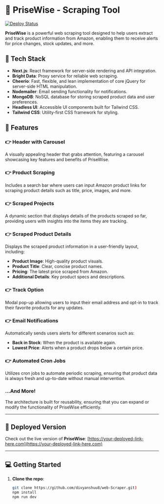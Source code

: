 # 🛒 PriseWise - Scraping Tool

[![Deploy Status](https://img.shields.io/badge/Deployed-Live-blue)](https://your-deployed-link-here.com)

**PriseWise** is a powerful web scraping tool designed to help users extract and track product information from Amazon, enabling them to receive alerts for price changes, stock updates, and more.

## 🚀 Tech Stack

- **Next.js**: React framework for server-side rendering and API integration.
- **Bright Data**: Proxy service for reliable web scraping.
- **Cheerio**: Fast, flexible, and lean implementation of core jQuery for server-side HTML manipulation.
- **Nodemailer**: Email sending functionality for notifications.
- **MongoDB**: NoSQL database for storing scraped product data and user preferences.
- **Headless UI**: Accessible UI components built for Tailwind CSS.
- **Tailwind CSS**: Utility-first CSS framework for styling.

## 🔋 Features

### 👉 Header with Carousel
A visually appealing header that grabs attention, featuring a carousel showcasing key features and benefits of PriseWise.

### 👉 Product Scraping
Includes a search bar where users can input Amazon product links for scraping product details such as title, price, images, and more.

### 👉 Scraped Projects
A dynamic section that displays details of the products scraped so far, providing users with insights into the items they are tracking.

### 👉 Scraped Product Details
Displays the scraped product information in a user-friendly layout, including:
- **Product Image**: High-quality product visuals.
- **Product Title**: Clear, concise product names.
- **Pricing**: The latest price scraped from Amazon.
- **Additional Details**: Key product specs and descriptions.

### 👉 Track Option
Modal pop-up allowing users to input their email address and opt-in to track their favorite products for any updates.

### 👉 Email Notifications
Automatically sends users alerts for different scenarios such as:
- **Back in Stock**: When the product is available again.
- **Lowest Price**: Alerts when a product drops below a certain price.

### 👉 Automated Cron Jobs
Utilizes cron jobs to automate periodic scraping, ensuring that product data is always fresh and up-to-date without manual intervention.

### ...And More!
The architecture is built for reusability, ensuring that you can expand or modify the functionality of PriseWise efficiently.

---

## 📡 Deployed Version

Check out the live version of **PriseWise**: [https://your-deployed-link-here.com](https://your-deployed-link-here.com)

---

## 💻 Getting Started

1. **Clone the repo**:  
   ```bash
   git clone https://github.com/divyanshuu8/web-Scraper.git)
   npm install
   npm run dev
